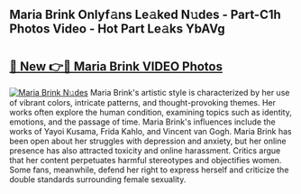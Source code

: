 ## Maria Brink Onlyf𝚊ns Le𝚊ked N𝚞des - Part-C1h Photos Video - Hot Part Le𝚊ks YbAVg

# <h2><a href="http://ab85670.deff.icu/?id=Maria+Brink">🔗 New 👉🔴 Maria Brink VIDEO Photos</a></h2>

[![Maria Brink N𝚞des](https://i.imgur.com/rIISA9y.gif)](http://ab85670.deff.icu/?id=Maria+Brink)
Maria Brink's artistic style is characterized by her use of vibrant colors, intricate patterns, and thought-provoking themes. Her works often explore the human condition, examining topics such as identity, emotions, and the passage of time. Maria Brink's influences include the works of Yayoi Kusama, Frida Kahlo, and Vincent van Gogh. Maria Brink has been open about her struggles with depression and anxiety, but her online presence has also attracted toxicity and online harassment. Critics argue that her content perpetuates harmful stereotypes and objectifies women. Some fans, meanwhile, defend her right to express herself and criticize the double standards surrounding female sexuality.
